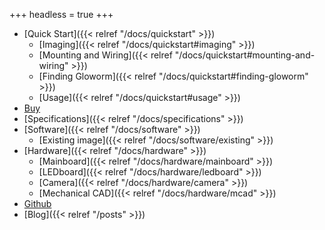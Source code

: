 +++
headless = true
+++

- [Quick Start]({{< relref "/docs/quickstart" >}})
  - [Imaging]({{< relref "/docs/quickstart#imaging" >}})
  - [Mounting and Wiring]({{< relref "/docs/quickstart#mounting-and-wiring" >}})
  - [Finding Gloworm]({{< relref "/docs/quickstart#finding-gloworm" >}})
  - [Usage]({{< relref "/docs/quickstart#usage" >}})
- [Buy](https://buy.gloworm.vision/)
- [Specifications]({{< relref "/docs/specifications" >}})
- [Software]({{< relref "/docs/software" >}})
  - [Existing image]({{< relref "/docs/software/existing" >}})
- [Hardware]({{< relref "/docs/hardware" >}})
  - [Mainboard]({{< relref "/docs/hardware/mainboard" >}})
  - [LEDboard]({{< relref "/docs/hardware/ledboard" >}})
  - [Camera]({{< relref "/docs/hardware/camera" >}})
  - [Mechanical CAD]({{< relref "/docs/hardware/mcad" >}})
- [Github](https://github.com/gloworm-vision/gloworm)
- [Blog]({{< relref "/posts" >}})